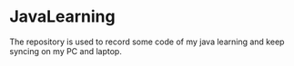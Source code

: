 # JavaLearning
The repository is used to record some code of my java learning and keep  syncing on my PC and laptop.
